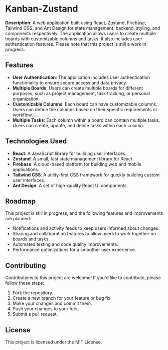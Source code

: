 # Kanban-Zustand

**Description**: A web application built using React, Zustand, Firebase, Tailwind CSS, and Ant Design for state management, backend, styling, and components respectively. The application allows users to create multiple boards with customizable columns and tasks. It also includes user authentication features. Please note that this project is still a work in progress.

## Features

- **User Authentication**: The application includes user authentication functionality to ensure secure access and data privacy.
- **Multiple Boards**: Users can create multiple boards for different purposes, such as project management, task tracking, or personal organization.
- **Customizable Columns**: Each board can have customizable columns. Users can define the columns based on their specific requirements or workflow.
- **Multiple Tasks**: Each column within a board can contain multiple tasks. Users can create, update, and delete tasks within each column.

## Technologies Used

- **React**: A JavaScript library for building user interfaces.
- **Zustand**: A small, fast state management library for React.
- **Firebase**: A cloud-based platform for building web and mobile applications.
- **Tailwind CSS**: A utility-first CSS framework for quickly building custom user interfaces.
- **Ant Design**: A set of high-quality React UI components.

  

## Roadmap
This project is still in progress, and the following features and improvements are planned:
- Notifications and activity feeds to keep users informed about changes.
- Sharing and collaboration features to allow users to work together on boards and tasks.
- Automated testing and code quality improvements.
- Performance optimizations for a smoother user experience.

## Contributing
Contributions to this project are welcome! If you'd like to contribute, please follow these steps:
1. Fork the repository.
2. Create a new branch for your feature or bug fix.
3. Make your changes and commit them.
4. Push your changes to your fork.
5. Submit a pull request.

## License
This project is licensed under the MIT License.
